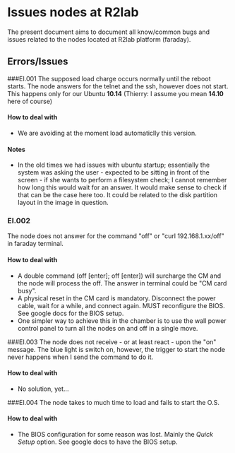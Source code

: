 # Issues nodes at R2lab
The present document aims to document all know/common bugs and issues related to the nodes located at R2lab platform (faraday).

## Errors/Issues

###EI.001 
The supposed load charge occurs normally until the reboot starts. The node answers for the telnet and the ssh, however does not start. This happens only for our Ubuntu **10.14** (Thierry: I assume you mean **14.10** here of course)

#### How to deal with
- We are avoiding at the moment load automaticlly this version.

#### Notes
* In the old times we had issues with ubuntu startup; essentially the system was asking the user - expected to be sitting in front of the screen - if she wants to perform a filesystem check; I cannot remember how long this would wait for an answer. It would make sense to check if that can be the case here too. It could be related to the disk partition layout in the image in question.
	
### EI.002
The node does not answer for the command "off" or "curl 192.168.1.xx/off" in faraday terminal.

#### How to deal with
* A double command (off [enter]; off [enter]) will surcharge the CM and the node will process the off. The answer in terminal could be "CM card busy".
* A physical reset in the CM card is mandatory. Disconnect the power cable, wait for a while, and connect again. MUST reconfigure the BIOS. See google docs for the BIOS setup.
* One simpler way to achieve this in the chamber is to use the wall power control panel to turn all the nodes on and off in a single move.


###EI.003
The node does not receive - or at least react - upon the "on" message.
The blue light is switch on, however, the trigger to start the node never happens when I send the command to do it. 

#### How to deal with
- No solution, yet...


###EI.004
The node takes to much time to load and fails to start the O.S. 

#### How to deal with
- The BIOS configuration for some reason was lost. Mainly the *Quick Setup* option. See google docs to have the BIOS setup.